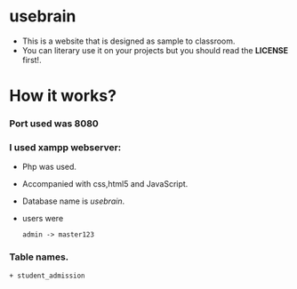 # usebrain

  + This is a website that is designed as sample to classroom.
  + You can literary use it on your projects but you should read the **LICENSE** first!.

# How it works?
  ### Port used was 8080
  ### I used xampp webserver:
  + Php was used.
  + Accompanied with css,html5 and JavaScript.
  + Database name is *usebrain*.
  + users were
  
        admin -> master123


  ### Table names.
    + student_admission 
    
 

    


